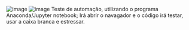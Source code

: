 ![image](https://github.com/user-attachments/assets/62747326-61ed-4986-a908-15638e02ed90)
![image](https://github.com/user-attachments/assets/5b5d99ca-1656-4835-a8a2-3304e3b48774) 
Teste de automação, utilizando o programa Anaconda/Jupyter notebook;
Irá abrir o navagador e o código irá testar, usar a caixa branca e estressar.
